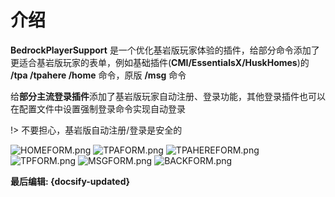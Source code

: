 # 介绍
 
**BedrockPlayerSupport** 是一个优化基岩版玩家体验的插件，给部分命令添加了更适合基岩版玩家的表单，例如基础插件(**CMI/EssentialsX/HuskHomes**)的 **/tpa /tpahere /home** 命令，原版 **/msg** 命令
  
给**部分主流登录插件**添加了基岩版玩家自动注册、登录功能，其他登录插件也可以在配置文件中设置强制登录命令实现自动登录

!> 不要担心，基岩版自动注册/登录是安全的

![HOMEFORM.png](https://img.fastmirror.net/s/2023/12/09/65747a6167d09.jpg)
![TPAFORM.png](https://img.fastmirror.net/s/2023/12/09/65747a6272bd2.jpg)
![TPAHEREFORM.png](https://img.fastmirror.net/s/2023/12/09/65747a664c387.jpg)
![TPFORM.png](https://img.fastmirror.net/s/2023/12/09/65747a646f0ed.jpg)
![MSGFORM.png](https://img.fastmirror.net/s/2023/12/09/65747a6836255.jpg)
![BACKFORM.png](https://img.fastmirror.net/s/2024/01/16/65a57162570e8.png)

**最后编辑: {docsify-updated}**